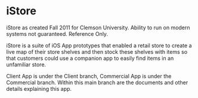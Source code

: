iStore
======

iStore as created Fall 2011 for Clemson University. Ability to run on modern systems not guaranteed. Reference Only.

iStore is a suite of iOS App prototypes that enabled a retail store to create a live map of their store shelves and then stock these shelves with items so that customers could use a companion app to easily find items in an unfamiliar store.

Client App is under the Client branch, Commercial App is under the Commercial branch. Within this main branch are the documents and other details explaining this app.
